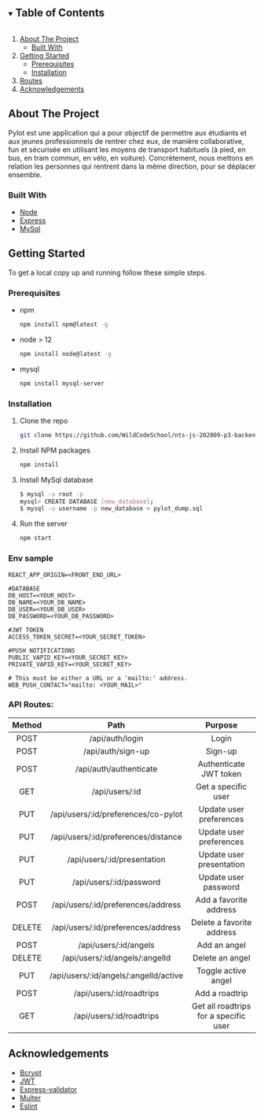 <!-- TABLE OF CONTENTS -->
<details open="open">
  <summary><h2 style="display: inline-block">Table of Contents</h2></summary>
  <ol>
    <li>
      <a href="#about-the-project">About The Project</a>
      <ul>
        <li><a href="#built-with">Built With</a></li>
      </ul>
    </li>
    <li>
      <a href="#getting-started">Getting Started</a>
      <ul>
        <li><a href="#prerequisites">Prerequisites</a></li>
        <li><a href="#installation">Installation</a></li>
      </ul>
    </li>
    <li><a href="#routes">Routes</a></li>
    <li><a href="#acknowledgements">Acknowledgements</a></li>
  </ol>
</details>

<!-- ABOUT THE PROJECT -->

## About The Project

Pylot est une application qui a pour objectif de permettre aux étudiants et aux jeunes professionnels de rentrer chez eux, de manière collaborative, fun et sécurisée en utilisant les moyens de transport habituels (à pied, en bus, en tram commun, en vélo, en voiture). Concrètement, nous mettons en relation les personnes qui rentrent dans la même direction, pour se déplacer ensemble.

### Built With

- [Node](https://nodejs.org/)
- [Express](https://expressjs.com/)
- [MySql](https://www.mysql.com/)

<!-- GETTING STARTED -->

## Getting Started

To get a local copy up and running follow these simple steps.

### Prerequisites

- npm
  ```sh
  npm install npm@latest -g
  ```
- node > 12
  ```sh
  npm install node@latest -g
  ```
- mysql
  ```sh
  npm install mysql-server
  ```

### Installation

1. Clone the repo
   ```sh
   git clone https://github.com/WildCodeSchool/nts-js-202009-p3-backend-pylot.git
   ```
2. Install NPM packages
   ```sh
   npm install
   ```
3. Install MySql database
   ```sh
   $ mysql -u root -p
   mysql> CREATE DATABASE [new_database];
   $ mysql -u username -p new_database < pylot_dump.sql
   ```
4. Run the server
   ```sh
   npm start
   ```

<!-- ENV -->

### Env sample

```
REACT_APP_ORIGIN=<FRONT_END_URL>

#DATABASE
DB_HOST=<YOUR_HOST>
DB_NAME=<YOUR_DB_NAME>
DB_USER=<YOUR_DB_USER>
DB_PASSWORD=<YOUR_DB_PASSWORD>

#JWT TOKEN
ACCESS_TOKEN_SECRET=<YOUR_SECRET_TOKEN>

#PUSH NOTIFICATIONS
PUBLIC_VAPID_KEY=<YOUR_SECRET_KEY>
PRIVATE_VAPID_KEY=<YOUR_SECRET_KEY>

# This must be either a URL or a 'mailto:' address.
WEB_PUSH_CONTACT="mailto: <YOUR_MAIL>"
```

<!-- ROUTES -->

### API Routes:

| Method |                 Path                  |                Purpose                |
| :----: | :-----------------------------------: | :-----------------------------------: |
|  POST  |            /api/auth/login            |                 Login                 |
|  POST  |           /api/auth/sign-up           |                Sign-up                |
|  POST  |        /api/auth/authenticate         |        Authenticate JWT token         |
|  GET   |            /api/users/:id             |          Get a specific user          |
|  PUT   |  /api/users/:id/preferences/co-pylot  |        Update user preferences        |
|  PUT   |  /api/users/:id/preferences/distance  |        Update user preferences        |
|  PUT   |      /api/users/:id/presentation      |       Update user presentation        |
|  PUT   |        /api/users/:id/password        |         Update user password          |
|  POST  |  /api/users/:id/preferences/address   |        Add a favorite address         |
| DELETE |  /api/users/:id/preferences/address   |       Delete a favorite address       |
|  POST  |         /api/users/:id/angels         |             Add an angel              |
| DELETE |    /api/users/:id/angels/:angelId     |            Delete an angel            |
|  PUT   | /api/users/:id/angels/:angelId/active |          Toggle active angel          |
|  POST  |       /api/users/:id/roadtrips        |            Add a roadtrip             |
|  GET   |       /api/users/:id/roadtrips        | Get all roadtrips for a specific user |

<!-- ACKNOWLEDGEMENTS -->

## Acknowledgements

- [Bcrypt](https://www.bcrypt.fr/)
- [JWT](https://jwt.io/)
- [Express-validator](https://express-validator.github.io/docs/)
- [Multer](https://github.com/expressjs/multer)
- [Eslint](https://eslint.org/)
